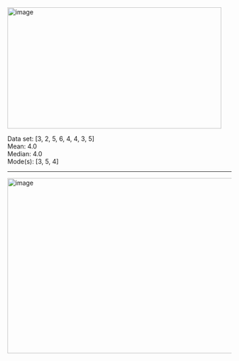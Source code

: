 <img width="481" height="272" alt="image" src="https://github.com/user-attachments/assets/011b84a0-e251-4161-a5b2-90a4b57b79cc" />

Data set: [3, 2, 5, 6, 4, 4, 3, 5]  
Mean: 4.0  
Median: 4.0  
Mode(s): [3, 5, 4]

---
<img width="640" height="393" alt="image" src="https://github.com/user-attachments/assets/6091b427-8b07-426a-bf69-3d224b03e247" />

